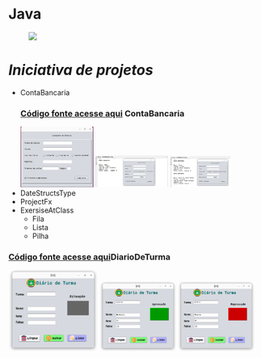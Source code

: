 # Java

<div id="img-topo">
<figure><img src="https://cdn.icon-icons.com/icons2/2699/PNG/512/java_logo_icon_168609.png"/></figure>
    <h1><i>Iniciativa de projetos</i></h1>
</div>
<div>
    <ul>
        <li>ContaBancaria</li>
        <div>
        <h3><a href="https://github.com/Sousa-Diin/Java/tree/main/ContaBancaria/src/contabancaria">Código fonte acesse aqui</a> <b>ContaBancaria</b></h3>
            <img width="30%" src="telaBank1.png">
            <img width="30%" src="telaBank2.png">
            <img width="25%" src="telaBank3.png">
</div>
 <div>
        <li>DateStructsType</li>
        <li>ProjectFx</li>
        <li>ExersiseAtClass
           <ul>
              <li>Fila</li>
              <li>Lista</li>
              <li>Pilha</li>
           </ul>
        </li>
    </ul>

</div>
<div>   
    <h3><a href="https://github.com/Sousa-Diin/Java/tree/main/ExerciciosAula/src/lista">Código fonte acesse aqui</a><b>DiarioDeTurma</b></h3>
        <img width="35%" src="tela1.png">
        <img width="30%" src="tela2.png">
        <img width="30%" src="tela3.png">
   
    
</div>
